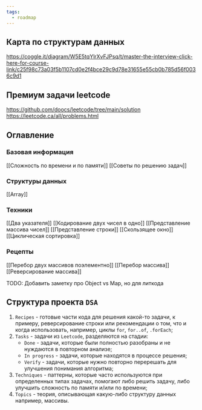 ```yaml
---
tags:
  - roadmap
---
```

## Карта по структурам данных

https://coggle.it/diagram/W5E5tqYlrXvFJPsq/t/master-the-interview-click-here-for-course-link/c25f98c73a03f5b1107cd0e2f4bce29c9d78e31655e55cb0b785d56f0036c9d1

## Премиум задачи leetcode

https://github.com/doocs/leetcode/tree/main/solution
https://leetcode.ca/all/problems.html

## Оглавление
### Базовая информация

[[Сложность по времени и по памяти]]
[[Советы по решению задач]]
### Структуры данных

[[Array]]
### Техники

[[Два указателя]]
[[Кодирование двух чисел в одно]]
[[Представление массива чисел]]
[[Представление строки]]
[[Скользящее окно]]
[[Циклическая сортировка]]
### Рецепты

[[Перебор двух массивов поэлементно]]
[[Перебор массива]]
[[Реверсирование массива]]

TODO: Добавить заметку про Object vs Map, но для литкода
## Структура проекта `DSA`

1. `Recipes` -  готовые части кода для решения какой-то задачи, к примеру, реверсирование строки или рекомендации о том, что и когда использовать, например, циклы `for`, `for..of`, `.forEach`;
2. `Tasks` - задачи из `Leetcode`, разделяются на стадии:
    - `Done` - задачи, которые были полностью разобраны и не нуждаются в повторном анализе;
    - `In progress` - задачи, которые находятся в процессе решения;
    - `Verify` - задачи, которые нужно повторно перерешать для улучшения понимания алгоритма;
3. `Techniques` - паттерны, которые часто используются при определенных типах задачах, помогают либо решить задачу, либо улучшить сложность по памяти и/или по времени;
4. `Topics` - теория, описывающая какую-либо структуру данных например, массивы.
